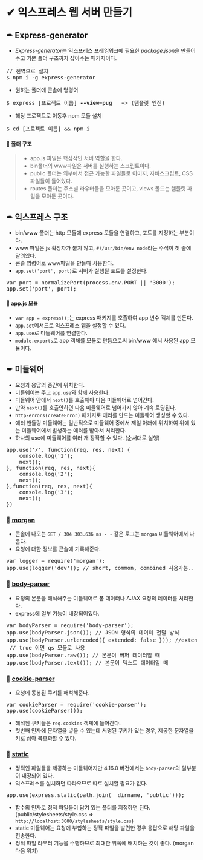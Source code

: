 # ✔ 익스프레스 웹 서버 만들기

## ✒ Express-generator
- *Express-generator*는 익스프레스 프레임워크에 필요한 *package.json*을 만들어주고 기본 폴더 구조까지 잡아주는 패키지이다.
<pre>
// 전역으로 설치
$ npm i -g express-generator
</pre>
- 원하는 폴더에 콘솔에 명령어
<pre>
$ express [프로젝트 이름] <b>--view=pug</b>   => (템플릿 엔진)
</pre> 
- 해당 프로젝트로 이동후 npm 모듈 설치
<pre>
$ cd [프로젝트 이름] && npm i
</pre>
#### 📌 폴더 구조
> - app.js 파일은 핵심적인 서버 역할을 한다.
> - bin폴더의 www파일은 서버를 실행하는 스크립트이다.
> - public 폴더는 외부에서 접근 가능한 파일들로 이미지, 자바스크립트, CSS 파일들이 들어있다.
> - routes 폴더는 주소별 라우터들을 모아둔 곳이고, views 폴드는 템플릿 파일을 모아둔 곳이다.

## ✒ 익스프레스 구조
- bin/www 폴더는 http 모듈에 express 모듈을 연결하고, 포트를 지정하는 부분이다.
- www 파일은 js 확장자가 붙지 않고, `#!/usr/bin/env node`라는 주석이 첫 줄에 달려있다.
- 콘솔 명령어로 www파일을 만들때 사용한다.
- `app.set('port', port)`로 서버가 실행될 포트를 설정한다.
<pre>
var port = normalizePort(process.env.PORT || '3000');
app.set('port', port);
</pre>

#### 🔸 app.js 모듈
- `var app = express();`는 express 패키지를 호출하여 app 변수 객체를 만든다.
- `app.set`메서드로 익스프레스 앱을 설정할 수 있다.
- `app.use`로 미들웨어를 연결한다.
- `module.exports`로 app 객체를 모듈로 만듬으로써 bin/www 에서 사용된 app 모듈이다.

## ✒ 미들웨어
- 요청과 응답의 중간에 위치한다.
- 미들웨어는 주고 `app.use`와 함께 사용한다.
- 미들웨어 안에서 `next()`를 호출해야 다음 미들웨어로 넘어간다.
- 만약 `next()`를 호출안하면 다음 미들웨어로 넘어가지 않아 계속 로딩된다.
- `http-errors(createError)` 패키지로 에러를 만드는 미들웨어 생성할 수 있다.
- 에러 핸들링 미들웨어는 일반적으로 미들웨어 중에서 제일 아래에 위치하여 위에 있는 미들웨어에서 발생하는 에러를 받아서 처리한다.
- 하나의 use에 미들웨어를 여러 개 장작할 수 있다. (순서대로 실행)
<pre>
app.use('/', function(req, res, next) {
    console.log('1');
    next();
}, function(req, res, next){
    console.log('2');
    next();
},function(req, res, next){
    console.log('3');
    next();
})
</pre>

### 🔶 [morgan](https://www.npmjs.com/package/morgan)
- 콘솔에 나오는 `GET / 304 303.636 ms - -` 같은 로그는 `morgan` 미들웨어에서 나온다.
- 요청에 대한 정보를 콘솔에 기록해준다.
<pre>
var logger = require('morgan');
app.use(logger('dev')); // short, common, combined 사용가능..
</pre>

### 🔶 [body-parser](https://www.npmjs.com/package/body-parser)
- 요청의 본문을 해석해주는 미들웨어로 폼 데이터나 AJAX 요청의 데이터를 처리한다.
- express에 일부 기능이 내장되어있다.
<pre>
var bodyParser = require('body-parser');
app.use(bodyParser.json()); // JSON 형식의 데이터 전달 방식
app.use(bodyParser.urlencoded({ extended: false })); //extended: false일 때, querystring 모듈을 사용하여 해석한다. <br> // true 이면 qs 모듈로 사용
app.use(bodyParser.raw()); // 본문이 버퍼 데이터일 때
app.use(bodyParser.text()); // 본문이 텍스트 데이터일 때
</pre>

### 🔶 [cookie-parser](https://www.npmjs.com/package/cookie-parser)
- 요청에 동봉된 쿠키를 해석해준다.
<pre>
var cookieParser = require('cookie-parser');
app.use(cookieParser());
</pre>
- 해석된 쿠키들은 `req.cookies` 객체에 들어간다.
- 첫번째 인자에 문자열을 넣을 수 있는데 서명된 쿠키가 있는 경우, 제공한 문자열을 키로 삼아 복호화할 수 있다.

### 🔶 [static](https://www.npmjs.com/package/static)
- 정적인 파일들을 제공하는 미들웨어지만 4.16.0 버전에서는 `body-parser`의 일부분이 내장되어 있다.
- 익스프레스를 설치하면 따라오므로 따로 설치할 필요가 없다.
<pre>
app.use(express.static(path.join(__dirname, 'public')));
</pre>
- 함수의 인자로 정적 파일들이 담겨 있는 폴더를 지정하면 된다. (public/stylesheets/style.css => `http://localhost:3000/stylesheets/style.css`)
- static 미들웨어는 요청에 부합하는 정적 파일을 발견한 경우 응답으로 해당 파일을 전송한다.
- 정적 파일 라우터 기능을 수행하므로 최대한 위쪽에 배치하는 것이 좋다. (morgan 다음 위치)